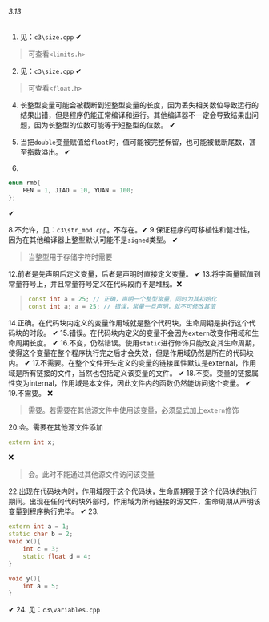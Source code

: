 ###### 3.13
1.  见：`c3\size.cpp`  ✔
> 可查看`<limits.h>`
2.  见：`c3\size.cpp`  ✔
> 可查看`<float.h>`


4. 长整型变量可能会被截断到短整型变量的长度，因为丢失相关数位导致运行的结果出错，但是程序仍能正常编译和运行。其他编译器不一定会导致结果出问题，因为长整型的位数可能等于短整型的位数。  ✔
5. 当把`double`变量赋值给`float`时，值可能被完整保留，也可能被截断尾数，甚至指数溢出。  ✔

6.

```c++
enum rmb{
    FEN = 1, JIAO = 10, YUAN = 100;
};
```
✔

8.不允许，见：`c3\str_mod.cpp`。不存在。✔
9.保证程序的可移植性和健壮性，因为在其他编译器上整型默认可能不是`signed`类型。  ✔
> 当整型用于存储字符时需要

12.前者是先声明后定义变量，后者是声明时直接定义变量。  ✔
13.将字面量赋值到常量符号上，并且常量符号定义在代码段而不是堆栈。❌
>```c++
> const int a = 25; // 正确，声明一个整型常量，同时为其初始化
> const int a; a = 25; // 错误，常量一旦声明，就不可修改其值 
>```

14.正确。在代码块内定义的变量作用域就是整个代码块，生命周期是执行这个代码块的时段。  ✔
15.错误。在代码块内定义的变量不会因为`extern`改变作用域和生命周期长度。  ✔
16.不变，仍然错误。使用`static`进行修饰只能改变其生命周期，使得这个变量在整个程序执行完之后才会失效，但是作用域仍然是所在的代码块内。  ✔
17.不需要。在整个文件开头定义的变量的链接属性默认是external，作用域是所有链接的文件，当然也包括定义该变量的文件。  ✔
18.不变。变量的链接属性变为internal，作用域是本文件，因此文件内的函数仍然能访问这个变量。  ✔
19.不需要。 ❌
>需要。若需要在其他源文件中使用该变量，必须显式加上`extern`修饰
 
20.会。需要在其他源文件添加
```c++
extern int x;
```
❌
>会。此时不能通过其他源文件访问该变量

22.出现在代码块内时，作用域限于这个代码块，生命周期限于这个代码块的执行期间。出现在任何代码块外部时，作用域为所有链接的源文件，生命周期从声明该变量到程序执行完毕。  ✔
23.
```c++
extern int a = 1;
static char b = 2;
void x(){
    int c = 3;
    static float d = 4;
}

void y(){
    int a = 5;
}
```
✔
24.  见：`c3\variables.cpp`
